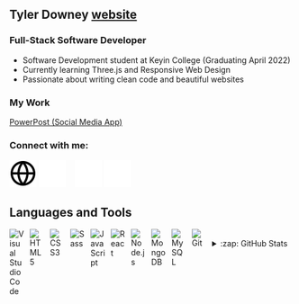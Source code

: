 ## Tyler Downey [website]

### Full-Stack Software Developer

- Software Development student at Keyin College (Graduating April 2022)
- Currently learning Three.js and Responsive Web Design
- Passionate about writing clean code and beautiful websites

### My Work

[PowerPost (Social Media App)]

### Connect with me:

[![website](./img/globe-light.svg)](https://www.tylerdowney.tech#gh-light-mode-only)
[![website](./img/globe-dark.svg)](https://www.tylerdowney.tech#gh-dark-mode-only)
&nbsp;&nbsp;
[![website](./img/linkedin-light.svg)](https://www.linkedin.com/in/tyler-downey-220007212/#gh-light-mode-only)
[![website](./img/linkedin-dark.svg)](https://www.linkedin.com/in/tyler-downey-220007212/#gh-dark-mode-only)

## Languages and Tools

<img align="left" alt="Visual Studio Code" width="26px" src="https://cdn.jsdelivr.net/gh/devicons/devicon/icons/vscode/vscode-original.svg" style="padding-right:10px;" />
<img align="left" alt="HTML5" width="26px" src="https://cdn.jsdelivr.net/gh/devicons/devicon/icons/html5/html5-original.svg" style="padding-right:10px;" />
<img align="left" alt="CSS3" width="26px" src="https://cdn.jsdelivr.net/gh/devicons/devicon/icons/css3/css3-original.svg" style="padding-right:10px;" />
<img align="left" alt="Sass" width="26px" src="https://cdn.jsdelivr.net/gh/devicons/devicon/icons/sass/sass-original.svg" style="padding-right:10px;" />
<img align="left" alt="JavaScript" width="26px" src="https://cdn.jsdelivr.net/gh/devicons/devicon/icons/javascript/javascript-original.svg" style="padding-right:10px;" />
<img align="left" alt="React" width="26px" src="https://cdn.jsdelivr.net/gh/devicons/devicon/icons/react/react-original.svg" style="padding-right:10px;" />
<img align="left" alt="Node.js" width="26px" src="https://cdn.jsdelivr.net/gh/devicons/devicon/icons/nodejs/nodejs-original.svg" style="padding-right:10px;" />
<img align="left" alt="MongoDB" width="26px" src="https://cdn.jsdelivr.net/gh/devicons/devicon/icons/mongodb/mongodb-original.svg" style="padding-right:10px;" />
<img align="left" alt="MySQL" width="26px" src="https://cdn.jsdelivr.net/gh/devicons/devicon/icons/mysql/mysql-original.svg" style="padding-right:10px;" />
<img align="left" alt="Git" width="26px" src="https://cdn.jsdelivr.net/gh/devicons/devicon/icons/git/git-original.svg" style="padding-right:10px;" />

<br />

<details>
  <summary>:zap: GitHub Stats</summary>

  <img align="left" alt="Tylers's GitHub Stats" src="https://github-readme-stats.vercel.app/api?username=tylerdowney13&show_icons=true&hide_border=false&title_color=ff652f&icon_color=FFE400&bg_color=09131B&text_color=ffffff&border_color=0c1a25" />

</details>

[website]: https://www.tylerdowney.tech
[powerpost (social media app)]: https://powerpost.netlify.app

